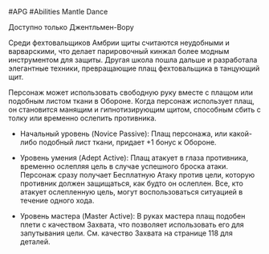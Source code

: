 #APG #Abilities
Mantle Dance

Доступно только Джентльмен-Вору 

Среди фехтовальщиков Амбрии щиты считаются неудобными и варварскими, что делает парировочный кинжал более модным инструментом для защиты. Другая школа пошла дальше и разработала элегантные техники, превращающие плащ фехтовальщика в танцующий щит. 

Персонаж может использовать свободную руку вместе с плащом или подобным листом ткани в Обороне. Когда персонаж использует плащ, он становится манящим и гипнотизирующим щитом, способным сбить с толку или временно ослепить противника. 

- Начальный уровень (Novice Passive): Плащ персонажа, или какой-либо подобный лист ткани, придает +1 бонус к Обороне. 

- Уровень умения (Adept Active): Плащ атакует в глаза противника, временно ослепляя цель в случае успешного броска атаки. Персонаж сразу получает Бесплатную Атаку против цели, которую противник должен защищаться, как будто он ослеплен. Все, кто атакует ослепленную цель, могут воспользоваться ситуацией в течение одного хода. 

- Уровень мастера (Master Active): В руках мастера плащ подобен плети с качеством Захвата, что позволяет использовать его для запутывания цели. См. качество Захвата на странице 118 для деталей.  